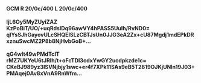 #### GCM R 20/0c/400 L 20/0c/400
**IjL6Oy5MyZUyiZAZ**<br/>**KzPoBiT/UO/+uqRdsIDq96awVY4hPASS5Uulh/RvND0=**<br/>**qIYsSJhGayovULcSHQEISLzCBTJsUn0JJG3eA2Zx+cU87Mgdj1mdEPkDRxznuSwcMZ2P8b8NjHvbGoB+...**<br/><br/>
**qG4wlt49wPMdTcIT**<br/>**rMZ7UKYeU6tJRIh/t+oFcTDl3cdxYwGY2ucdpkzde1c=**<br/>**CKeBJ989yz3ISVNjbjy1swc+er4f7XPk11SAs9eB5T2819OJKjUNln19J03+PMAqej0Av8xVnA9RnWfm...**